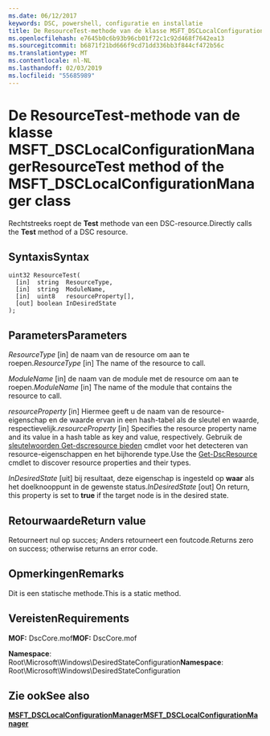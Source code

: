 ```yaml
---
ms.date: 06/12/2017
keywords: DSC, powershell, configuratie en installatie
title: De ResourceTest-methode van de klasse MSFT_DSCLocalConfigurationManager
ms.openlocfilehash: e7645b0c6b93b96cb01f72c1c92d468f7642ea13
ms.sourcegitcommit: b6871f21bd666f9cd71dd336bb3f844cf472b56c
ms.translationtype: MT
ms.contentlocale: nl-NL
ms.lasthandoff: 02/03/2019
ms.locfileid: "55685989"
---
```

# <a name="resourcetest-method-of-the-msftdsclocalconfigurationmanager-class"></a><span data-ttu-id="e5f73-103">De ResourceTest-methode van de klasse MSFT_DSCLocalConfigurationManager</span><span class="sxs-lookup"><span data-stu-id="e5f73-103">ResourceTest method of the MSFT_DSCLocalConfigurationManager class</span></span>

<span data-ttu-id="e5f73-104">Rechtstreeks roept de **Test** methode van een DSC-resource.</span><span class="sxs-lookup"><span data-stu-id="e5f73-104">Directly calls the **Test** method of a DSC resource.</span></span>

## <a name="syntax"></a><span data-ttu-id="e5f73-105">Syntaxis</span><span class="sxs-lookup"><span data-stu-id="e5f73-105">Syntax</span></span>

```mof
uint32 ResourceTest(
  [in]  string  ResourceType,
  [in]  string  ModuleName,
  [in]  uint8   resourceProperty[],
  [out] boolean InDesiredState
);
```

## <a name="parameters"></a><span data-ttu-id="e5f73-106">Parameters</span><span class="sxs-lookup"><span data-stu-id="e5f73-106">Parameters</span></span>

<span data-ttu-id="e5f73-107">*ResourceType* \[in\] de naam van de resource om aan te roepen.</span><span class="sxs-lookup"><span data-stu-id="e5f73-107">*ResourceType* \[in\] The name of the resource to call.</span></span>

<span data-ttu-id="e5f73-108">*ModuleName* \[in\] de naam van de module met de resource om aan te roepen.</span><span class="sxs-lookup"><span data-stu-id="e5f73-108">*ModuleName* \[in\] The name of the module that contains the resource to call.</span></span>

<span data-ttu-id="e5f73-109">*resourceProperty* \[in\] Hiermee geeft u de naam van de resource-eigenschap en de waarde ervan in een hash-tabel als de sleutel en waarde, respectievelijk.</span><span class="sxs-lookup"><span data-stu-id="e5f73-109">*resourceProperty* \[in\] Specifies the resource property name and its value in a hash table as key and value, respectively.</span></span> <span data-ttu-id="e5f73-110">Gebruik de [sleutelwoorden Get-dscresource bieden](/powershell/module/PSDesiredStateConfiguration/Get-DscResource) cmdlet voor het detecteren van resource-eigenschappen en het bijhorende type.</span><span class="sxs-lookup"><span data-stu-id="e5f73-110">Use the [Get-DscResource](/powershell/module/PSDesiredStateConfiguration/Get-DscResource) cmdlet to discover resource properties and their types.</span></span>

<span data-ttu-id="e5f73-111">*InDesiredState* \[uit\] bij resultaat, deze eigenschap is ingesteld op **waar** als het doelknooppunt in de gewenste status.</span><span class="sxs-lookup"><span data-stu-id="e5f73-111">*InDesiredState* \[out\] On return, this property is set to **true** if the target node is in the desired state.</span></span>

## <a name="return-value"></a><span data-ttu-id="e5f73-112">Retourwaarde</span><span class="sxs-lookup"><span data-stu-id="e5f73-112">Return value</span></span>

<span data-ttu-id="e5f73-113">Retourneert nul op succes; Anders retourneert een foutcode.</span><span class="sxs-lookup"><span data-stu-id="e5f73-113">Returns zero on success; otherwise returns an error code.</span></span>

## <a name="remarks"></a><span data-ttu-id="e5f73-114">Opmerkingen</span><span class="sxs-lookup"><span data-stu-id="e5f73-114">Remarks</span></span>

<span data-ttu-id="e5f73-115">Dit is een statische methode.</span><span class="sxs-lookup"><span data-stu-id="e5f73-115">This is a static method.</span></span>

## <a name="requirements"></a><span data-ttu-id="e5f73-116">Vereisten</span><span class="sxs-lookup"><span data-stu-id="e5f73-116">Requirements</span></span>

<span data-ttu-id="e5f73-117">**MOF:** DscCore.mof</span><span class="sxs-lookup"><span data-stu-id="e5f73-117">**MOF:** DscCore.mof</span></span>

<span data-ttu-id="e5f73-118">**Namespace**: Root\Microsoft\Windows\DesiredStateConfiguration</span><span class="sxs-lookup"><span data-stu-id="e5f73-118">**Namespace**: Root\Microsoft\Windows\DesiredStateConfiguration</span></span>

## <a name="see-also"></a><span data-ttu-id="e5f73-119">Zie ook</span><span class="sxs-lookup"><span data-stu-id="e5f73-119">See also</span></span>

[<span data-ttu-id="e5f73-120">**MSFT_DSCLocalConfigurationManager**</span><span class="sxs-lookup"><span data-stu-id="e5f73-120">**MSFT_DSCLocalConfigurationManager**</span></span>](msft-dsclocalconfigurationmanager.md)